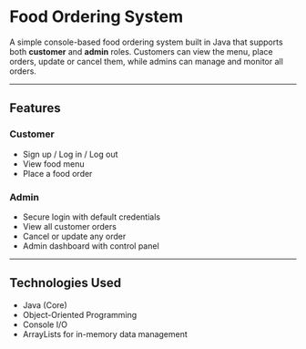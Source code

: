 # Food Ordering System

A simple console-based food ordering system built in Java that supports both **customer** and **admin** roles. Customers can view the menu, place orders, update or cancel them, while admins can manage and monitor all orders.

---

##  Features

###  Customer
- Sign up / Log in / Log out
- View food menu
- Place a food order

###  Admin
- Secure login with default credentials
- View all customer orders
- Cancel or update any order
- Admin dashboard with control panel

---

## Technologies Used

- Java (Core)
- Object-Oriented Programming
- Console I/O
- ArrayLists for in-memory data management


